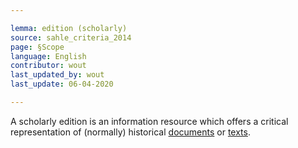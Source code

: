 ```yaml
---

lemma: edition (scholarly)
source: sahle_criteria_2014
page: §Scope
language: English
contributor: wout
last_updated_by: wout
last_update: 06-04-2020

---
```


A scholarly edition is an information resource which offers a critical representation of (normally) historical [documents](document.html) or [texts](text.html).
